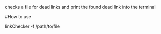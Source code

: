 checks a file for dead links and print the found dead link into the terminal


#How to use

linkChecker -f /path/to/file

